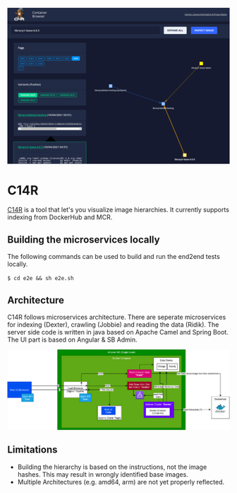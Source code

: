 <kbd>![Architecture](screenshot.png?raw=true)</kdb>

# C14R
[C14R](https://c14r.io/) is a tool that let's you visualize image hierarchies. It currently supports indexing from DockerHub and MCR.


## Building the microservices locally
The following commands can be used to build and run the end2end tests locally.

`$ cd e2e && sh e2e.sh`


## Architecture
C14R follows microservices architecture. There are seperate microservices for indexing (Dexter), crawling (Jobbie) and reading the data (Ridik). The server side code is written in java based on Apache Camel and Spring Boot. The UI part is based on Angular & SB Admin.


![Architecture](infra.png?raw=true)

## Limitations
- Building the hierarchy is based on the instructions, not the image hashes. This may result in wrongly identified base images.
- Multiple Architectures (e.g. amd64, arm) are not yet properly reflected.
